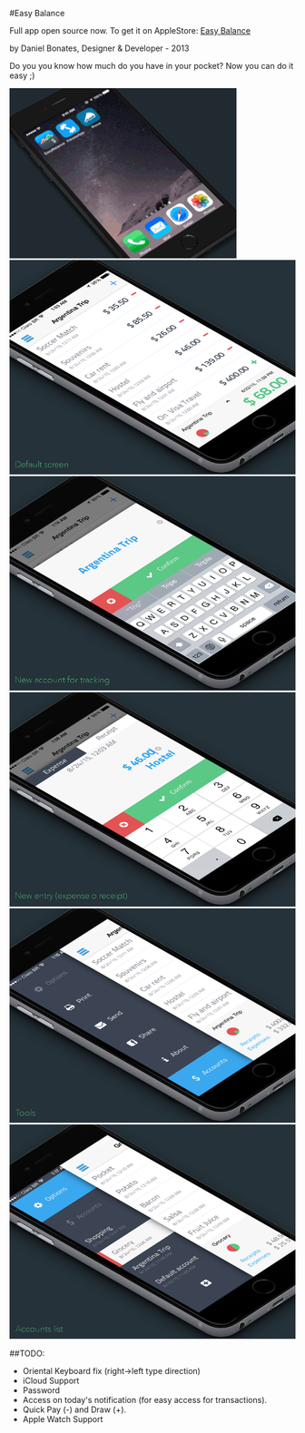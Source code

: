 #Easy Balance

Full app open source now. To get it on AppleStore:
[Easy Balance](https://itunes.apple.com/br/app/easy-balance/id393762832?l=en&mt=8)

by Daniel Bonates, Designer & Developer - 2013

Do you you know how much do you have in your pocket? Now you can do it easy ;)

![alt tag](mkt/animacao_easybalance.gif)
![alt tag](mkt/default_screen.png)
![alt tag](mkt/new_accout.png)
![alt tag](mkt/new_entry.png)
![alt tag](mkt/tools.png)
![alt tag](mkt/accounts.png)

##TODO:
- Oriental Keyboard fix (right->left type direction)
- iCloud Support
- Password
- Access on today's notification (for easy access for transactions). 
- Quick Pay (-) and Draw (+). 
- Apple Watch Support

